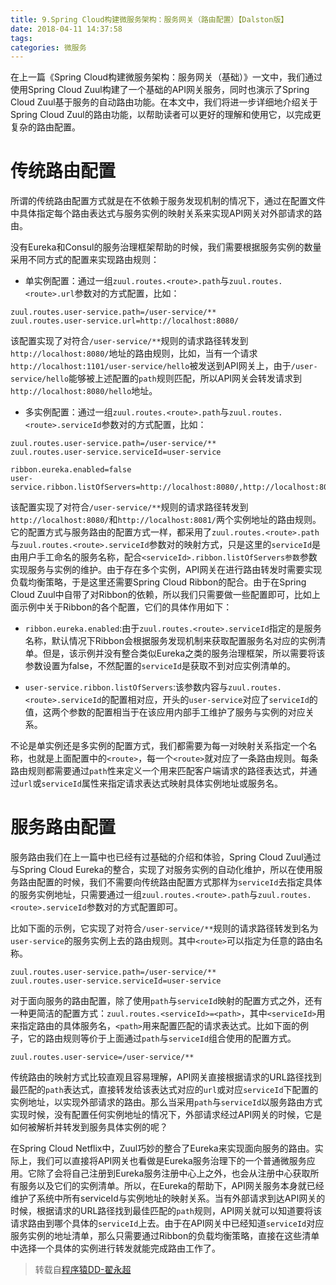 ```yaml
---
title: 9.Spring Cloud构建微服务架构：服务网关（路由配置）【Dalston版】
date: 2018-04-11 14:37:58
tags:
categories: 微服务
---
```


在上一篇《Spring Cloud构建微服务架构：服务网关（基础）》一文中，我们通过使用Spring Cloud Zuul构建了一个基础的API网关服务，同时也演示了Spring Cloud Zuul基于服务的自动路由功能。在本文中，我们将进一步详细地介绍关于Spring Cloud Zuul的路由功能，以帮助读者可以更好的理解和使用它，以完成更复杂的路由配置。

# 传统路由配置

所谓的传统路由配置方式就是在不依赖于服务发现机制的情况下，通过在配置文件中具体指定每个路由表达式与服务实例的映射关系来实现API网关对外部请求的路由。

没有Eureka和Consul的服务治理框架帮助的时候，我们需要根据服务实例的数量采用不同方式的配置来实现路由规则：

- 单实例配置：通过一组`zuul.routes.<route>.path`与`zuul.routes.<route>.url`参数对的方式配置，比如：

```
zuul.routes.user-service.path=/user-service/**
zuul.routes.user-service.url=http://localhost:8080/
```

该配置实现了对符合`/user-service/**`规则的请求路径转发到`http://localhost:8080/`地址的路由规则，比如，当有一个请求`http://localhost:1101/user-service/hello`被发送到API网关上，由于`/user-service/hello`能够被上述配置的`path`规则匹配，所以API网关会转发请求到`http://localhost:8080/hello`地址。

- 多实例配置：通过一组`zuul.routes.<route>.path`与`zuul.routes.<route>.serviceId`参数对的方式配置，比如：

```
zuul.routes.user-service.path=/user-service/**
zuul.routes.user-service.serviceId=user-service

ribbon.eureka.enabled=false
user-service.ribbon.listOfServers=http://localhost:8080/,http://localhost:8081/
```

该配置实现了对符合`/user-service/**`规则的请求路径转发到`http://localhost:8080/`和`http://localhost:8081/`两个实例地址的路由规则。它的配置方式与服务路由的配置方式一样，都采用了`zuul.routes.<route>.path`与`zuul.routes.<route>.serviceId`参数对的映射方式，只是这里的`serviceId`是由用户手工命名的服务名称，配合`<serviceId>.ribbon.listOfServers参数`参数实现服务与实例的维护。由于存在多个实例，API网关在进行路由转发时需要实现负载均衡策略，于是这里还需要Spring Cloud Ribbon的配合。由于在Spring Cloud Zuul中自带了对Ribbon的依赖，所以我们只需要做一些配置即可，比如上面示例中关于Ribbon的各个配置，它们的具体作用如下：

- `ribbon.eureka.enabled`:由于`zuul.routes.<route>.serviceId`指定的是服务名称，默认情况下Ribbon会根据服务发现机制来获取配置服务名对应的实例清单。但是，该示例并没有整合类似Eureka之类的服务治理框架，所以需要将该参数设置为false，不然配置的`serviceId`是获取不到对应实例清单的。

- `user-service.ribbon.listOfServers`:该参数内容与`zuul.routes.<route>.serviceId`的配置相对应，开头的`user-service`对应了`serviceId`的值，这两个参数的配置相当于在该应用内部手工维护了服务与实例的对应关系。

不论是单实例还是多实例的配置方式，我们都需要为每一对映射关系指定一个名称，也就是上面配置中的`<route>`，每一个`<route>`就对应了一条路由规则。每条路由规则都需要通过`path`性来定义一个用来匹配客户端请求的路径表达式，并通过`url`或`serviceId`属性来指定请求表达式映射具体实例地址或服务名。

# 服务路由配置

服务路由我们在上一篇中也已经有过基础的介绍和体验，Spring Cloud Zuul通过与Spring Cloud Eureka的整合，实现了对服务实例的自动化维护，所以在使用服务路由配置的时候，我们不需要向传统路由配置方式那样为`serviceId`去指定具体的服务实例地址，只需要通过一组`zuul.routes.<route>.path`与`zuul.routes.<route>.serviceId`参数对的方式配置即可。

比如下面的示例，它实现了对符合`/user-service/**`规则的请求路径转发到名为`user-service`的服务实例上去的路由规则。其中`<route>`可以指定为任意的路由名称。

```
zuul.routes.user-service.path=/user-service/**
zuul.routes.user-service.serviceId=user-service
```

对于面向服务的路由配置，除了使用`path`与`serviceId`映射的配置方式之外，还有一种更简洁的配置方式：`zuul.routes.<serviceId>=<path>`，其中`<serviceId>`用来指定路由的具体服务名，`<path>`用来配置匹配的请求表达式。比如下面的例子，它的路由规则等价于上面通过`path`与`serviceId`组合使用的配置方式。

```
zuul.routes.user-service=/user-service/**
```

传统路由的映射方式比较直观且容易理解，API网关直接根据请求的URL路径找到最匹配的`path`表达式，直接转发给该表达式对应的`url`或对应`serviceId`下配置的实例地址，以实现外部请求的路由。那么当采用`path`与`serviceId`以服务路由方式实现时候，没有配置任何实例地址的情况下，外部请求经过API网关的时候，它是如何被解析并转发到服务具体实例的呢？

在Spring Cloud Netflix中，Zuul巧妙的整合了Eureka来实现面向服务的路由。实际上，我们可以直接将API网关也看做是Eureka服务治理下的一个普通微服务应用。它除了会将自己注册到Eureka服务注册中心上之外，也会从注册中心获取所有服务以及它们的实例清单。所以，在Eureka的帮助下，API网关服务本身就已经维护了系统中所有serviceId与实例地址的映射关系。当有外部请求到达API网关的时候，根据请求的URL路径找到最佳匹配的`path`规则，API网关就可以知道要将该请求路由到哪个具体的`serviceId`上去。由于在API网关中已经知道`serviceId`对应服务实例的地址清单，那么只需要通过Ribbon的负载均衡策略，直接在这些清单中选择一个具体的实例进行转发就能完成路由工作了。

> 转载自[程序猿DD-翟永超](http://blog.didispace.com/)
